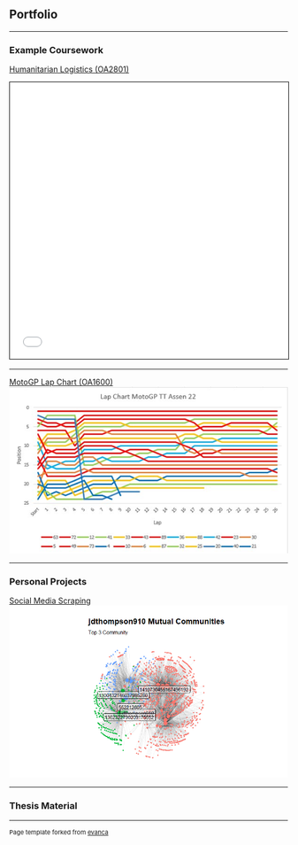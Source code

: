 ## Portfolio

---

### Example Coursework

[Humanitarian Logistics (OA2801)](https://github.com/SamFritz-Schreck/OA2801/tree/main/Week9/5-airports)
<iframe src="Files/humanitarianlogistics.html" width="100%" height="500" style="border:1px solid black;">  </iframe>

---

[MotoGP Lap Chart (OA1600)](Files/Lab2.xlsx)
<img src="images/Lap Chart.jpg?raw=true"/>

---

### Personal Projects

[Social Media Scraping](/sample_page)
<img src="images/jdthompson ego.png?raw=true"/>

---

### Thesis Material


---
<p style="font-size:11px">Page template forked from <a href="https://github.com/evanca/quick-portfolio">evanca</a></p>
<!-- Remove above link if you don't want to attibute -->
